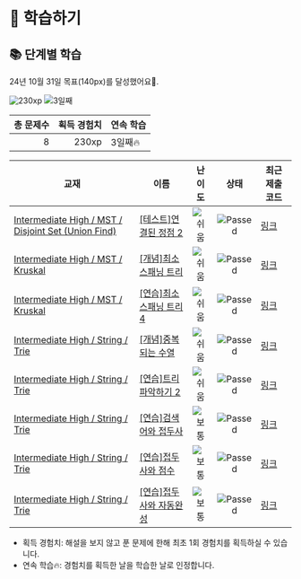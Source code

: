 # 📖 학습하기

## 📚 단계별 학습
24년 10월 31일 목표(140px)를 달성했어요🥳.

![230xp](https://img.shields.io/badge/EXP-230xp-%235cb85c.svg?for-the-badge)
![3일째](https://img.shields.io/badge/연속학습-3일째-%23E34F26.svg?for-the-badge)

|총 문제수|획득 경험치|연속 학습|
|---:|---:|---|
8|230xp|3일째🔥|

|교재|이름|난이도|상태|최근 제출 코드|
|---|---|:---:|:---:|---|
|[Intermediate High / MST / Disjoint Set (Union Find)](https://www.codetree.ai/missions?missionId=9)|[[테스트]연결된 정점 2](https://www.codetree.ai/missions/9/problems/connected-vertex-2)|![쉬움][easy]|![Passed][passed]|[링크](https://github.com/dukcode/codetree-TILs/blob/main/241031/%EC%97%B0%EA%B2%B0%EB%90%9C%20%EC%A0%95%EC%A0%90%202/connected-vertex-2.java)|
|[Intermediate High / MST / Kruskal](https://www.codetree.ai/missions?missionId=9)|[[개념]최소 스패닝 트리](https://www.codetree.ai/missions/9/problems/minimum-spanning-tree)|![쉬움][easy]|![Passed][passed]|[링크](https://github.com/dukcode/codetree-TILs/blob/main/241031/%EC%B5%9C%EC%86%8C%20%EC%8A%A4%ED%8C%A8%EB%8B%9D%20%ED%8A%B8%EB%A6%AC/minimum-spanning-tree.java)|
|[Intermediate High / MST / Kruskal](https://www.codetree.ai/missions?missionId=9)|[[연습]최소 스패닝 트리 4](https://www.codetree.ai/missions/9/problems/minimum-spanning-tree-4)|![쉬움][easy]|![Passed][passed]|[링크](https://github.com/dukcode/codetree-TILs/blob/main/241031/%EC%B5%9C%EC%86%8C%20%EC%8A%A4%ED%8C%A8%EB%8B%9D%20%ED%8A%B8%EB%A6%AC%204/minimum-spanning-tree-4.java)|
|[Intermediate High / String / Trie](https://www.codetree.ai/missions?missionId=9)|[[개념]중복되는 수열](https://www.codetree.ai/missions/9/problems/duplicate-sequence)|![쉬움][easy]|![Passed][passed]|[링크](https://github.com/dukcode/codetree-TILs/blob/main/241031/%EC%A4%91%EB%B3%B5%EB%90%98%EB%8A%94%20%EC%88%98%EC%97%B4/duplicate-sequence.java)|
|[Intermediate High / String / Trie](https://www.codetree.ai/missions?missionId=9)|[[연습]트리 파악하기 2](https://www.codetree.ai/missions/9/problems/figure-out-the-tree-2)|![쉬움][easy]|![Passed][passed]|[링크](https://github.com/dukcode/codetree-TILs/blob/main/241031/%ED%8A%B8%EB%A6%AC%20%ED%8C%8C%EC%95%85%ED%95%98%EA%B8%B0%202/figure-out-the-tree-2.java)|
|[Intermediate High / String / Trie](https://www.codetree.ai/missions?missionId=9)|[[연습]검색어와 접두사](https://www.codetree.ai/missions/9/problems/search-terms-and-prefixes)|![보통][medium]|![Passed][passed]|[링크](https://github.com/dukcode/codetree-TILs/blob/main/241031/%EA%B2%80%EC%83%89%EC%96%B4%EC%99%80%20%EC%A0%91%EB%91%90%EC%82%AC/search-terms-and-prefixes.java)|
|[Intermediate High / String / Trie](https://www.codetree.ai/missions?missionId=9)|[[연습]접두사와 점수](https://www.codetree.ai/missions/9/problems/prefix-and-score)|![보통][medium]|![Passed][passed]|[링크](https://github.com/dukcode/codetree-TILs/blob/main/241031/%EC%A0%91%EB%91%90%EC%82%AC%EC%99%80%20%EC%A0%90%EC%88%98/prefix-and-score.java)|
|[Intermediate High / String / Trie](https://www.codetree.ai/missions?missionId=9)|[[연습]접두사와 자동완성](https://www.codetree.ai/missions/9/problems/prefix-and-autocomplete)|![보통][medium]|![Passed][passed]|[링크](https://github.com/dukcode/codetree-TILs/blob/main/241031/%EC%A0%91%EB%91%90%EC%82%AC%EC%99%80%20%EC%9E%90%EB%8F%99%EC%99%84%EC%84%B1/prefix-and-autocomplete.java)|


* 획득 경험치: 해설을 보지 않고 푼 문제에 한해 최초 1회 경험치를 획득하실 수 있습니다.
* 연속 학습🔥: 경험치를 획득한 날을 학습한 날로 인정합니다.










[b5]: https://img.shields.io/badge/Bronze_5-%235D3E31.svg
[b4]: https://img.shields.io/badge/Bronze_4-%235D3E31.svg
[b3]: https://img.shields.io/badge/Bronze_3-%235D3E31.svg
[b2]: https://img.shields.io/badge/Bronze_2-%235D3E31.svg
[b1]: https://img.shields.io/badge/Bronze_1-%235D3E31.svg
[s5]: https://img.shields.io/badge/Silver_5-%23394960.svg
[s4]: https://img.shields.io/badge/Silver_4-%23394960.svg
[s3]: https://img.shields.io/badge/Silver_3-%23394960.svg
[s2]: https://img.shields.io/badge/Silver_2-%23394960.svg
[s1]: https://img.shields.io/badge/Silver_1-%23394960.svg
[g5]: https://img.shields.io/badge/Gold_5-%23FFC433.svg
[g4]: https://img.shields.io/badge/Gold_4-%23FFC433.svg
[g3]: https://img.shields.io/badge/Gold_3-%23FFC433.svg
[g2]: https://img.shields.io/badge/Gold_2-%23FFC433.svg
[g1]: https://img.shields.io/badge/Gold_1-%23FFC433.svg
[p5]: https://img.shields.io/badge/Platinum_5-%2376DDD8.svg
[p4]: https://img.shields.io/badge/Platinum_4-%2376DDD8.svg
[p3]: https://img.shields.io/badge/Platinum_3-%2376DDD8.svg
[p2]: https://img.shields.io/badge/Platinum_2-%2376DDD8.svg
[p1]: https://img.shields.io/badge/Platinum_1-%2376DDD8.svg
[passed]: https://img.shields.io/badge/Passed-%23009D27.svg
[failed]: https://img.shields.io/badge/Failed-%23D24D57.svg
[easy]: https://img.shields.io/badge/쉬움-%235cb85c.svg?for-the-badge
[medium]: https://img.shields.io/badge/보통-%23FFC433.svg?for-the-badge
[hard]: https://img.shields.io/badge/어려움-%23D24D57.svg?for-the-badge
